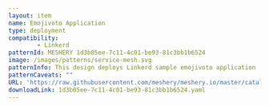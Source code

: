 ```yaml
---
layout: item
name: Emojivoto Application
type: deployment
compatibility: 
        - Linkerd
patternId: MESHERY 1d3b05ee-7c11-4c01-be93-81c3bb1b6524
image: /images/patterns/service-mesh.svg
patternInfo: This design deploys Linkerd sample emojivoto application
patternCaveats: ""
URL: 'https://raw.githubusercontent.com/meshery/meshery.io/master/catalog/1d3b05ee-7c11-4c01-be93-81c3bb1b6524.yaml'
downloadLink: 1d3b05ee-7c11-4c01-be93-81c3bb1b6524.yaml
---
```

